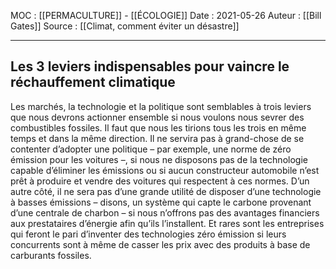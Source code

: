 MOC : [[PERMACULTURE]] - [[ÉCOLOGIE]] 
Date : 2021-05-26
Auteur : [[Bill Gates]]
Source : [[Climat, comment éviter un désastre]]
***

## Les 3 leviers indispensables pour vaincre le réchauffement climatique
Les marchés, la technologie et la politique sont semblables à trois leviers que nous devrons actionner ensemble si nous voulons nous sevrer des combustibles fossiles. Il faut que nous les tirions tous les trois en même temps et dans la même direction. Il ne servira pas à grand-chose de se contenter d’adopter une politique – par exemple, une norme de zéro émission pour les voitures –, si nous ne disposons pas de la technologie capable d’éliminer les émissions ou si aucun constructeur automobile n’est prêt à produire et vendre des voitures qui respectent à ces normes. D’un autre côté, il ne sera pas d’une grande utilité de disposer d’une technologie à basses émissions – disons, un système qui capte le carbone provenant d’une centrale de charbon – si nous n’offrons pas des avantages financiers aux prestataires d’énergie afin qu’ils l’installent. Et rares sont les entreprises qui feront le pari d’inventer des technologies zéro émission si leurs concurrents sont à même de casser les prix avec des produits à base de carburants fossiles.